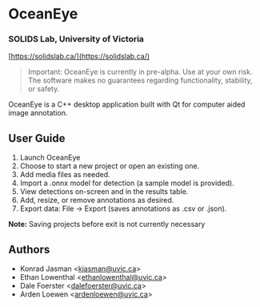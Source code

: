 # OceanEye
### SOLIDS Lab, University of Victoria
[https://solidslab.ca/](https://solidslab.ca/)

> Important: OceanEye is currently in pre-alpha. Use at your own risk. The software makes no guarantees regarding functionality, stability, or safety.


OceanEye is a C++ desktop application built with Qt for computer aided image annotation.
    
## User Guide

 1. Launch OceanEye
 2. Choose to start a new project or open an existing one.
 3. Add media files as needed.
 4. Import a .onnx model for detection (a sample model is provided).
 5. View detections on-screen and in the results table.
 6. Add, resize, or remove annotations as desired.
 7. Export data: File -> Export (saves annotations as .csv or .json).

**Note:** Saving projects before exit is not currently necessary

## Authors

 - Konrad Jasman <<kjasman@uvic.ca>>
 - Ethan Lowenthal <<ethanlowenthal@uvic.ca>>
 - Dale Foerster <<dalefoerster@uvic.ca>>
 - Arden Loewen <<ardenloewen@uvic.ca>>
